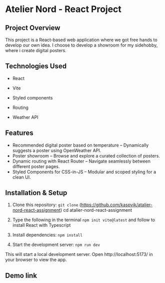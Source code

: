 # Atelier Nord - React Project

## Project Overview

This project is a React-based web application where we got free hands to develop our own idea. I choose to develop a showroom for my sidehobby, where i create digital posters.

## Technologies Used

- React

- Vite

- Styled components

- Routing

- Weather API

## Features

- Recommended digital poster based on temperature – Dynamically suggests a poster using OpenWeather API.
- Poster showroom – Browse and explore a curated collection of posters.
- Dynamic routing with React Router – Navigate seamlessly between different poster pages.
- Styled Components for CSS-in-JS – Modular and scoped styling for a clean UI.

## Installation & Setup

1. Clone this repository: `git clone` (https://github.com/kaspvik/atalier-nord-react-assignment)
   cd atalier-nord-react-assignment

2. Type the following in the terminal `npm init vite@latest` and follow to install React with Typescript

3. Install dependencies: `npm install`

4. Start the development server: `npm run dev`

This will start a local development server. Open http://localhost:5173/ in your browser to view the app.

## Demo link
